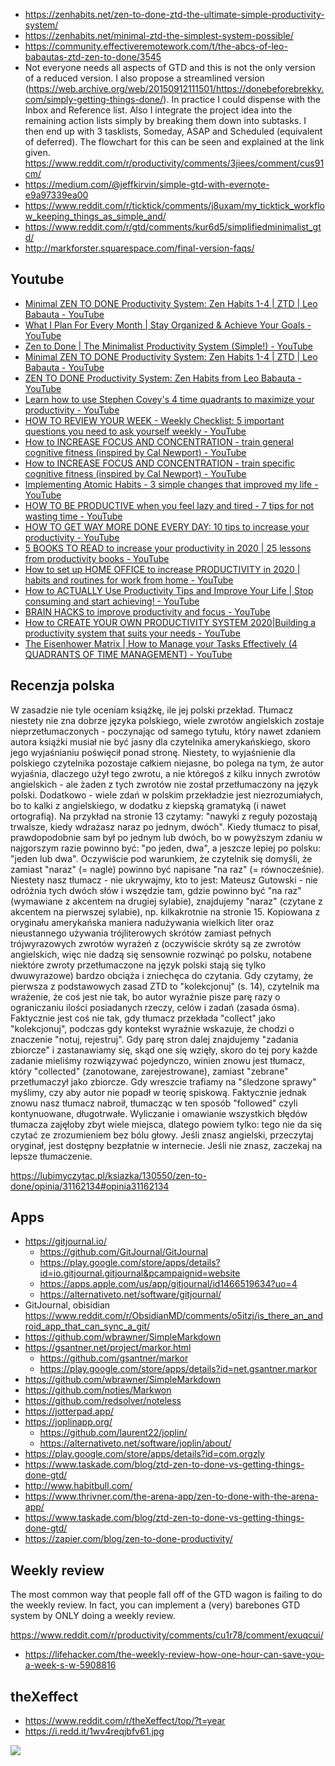 - https://zenhabits.net/zen-to-done-ztd-the-ultimate-simple-productivity-system/
- https://zenhabits.net/minimal-ztd-the-simplest-system-possible/
- https://community.effectiveremotework.com/t/the-abcs-of-leo-babautas-ztd-zen-to-done/3545
- Not everyone needs all aspects of GTD and this is not the only version of a reduced version. I also propose a streamlined version (https://web.archive.org/web/20150912111501/https://donebeforebrekky.com/simply-getting-things-done/). In practice I could dispense with the Inbox and Reference list. Also I integrate the project idea into the remaining action lists simply by breaking them down into subtasks. I then end up with 3 tasklists, Someday, ASAP and Scheduled (equivalent of deferred). The flowchart for this can be seen and explained at the link given. https://www.reddit.com/r/productivity/comments/3jiees/comment/cus91cm/
- https://medium.com/@jeffkirvin/simple-gtd-with-evernote-e9a97339ea00
- https://www.reddit.com/r/ticktick/comments/j8uxam/my_ticktick_workflow_keeping_things_as_simple_and/
- https://www.reddit.com/r/gtd/comments/kur6d5/simplifiedminimalist_gtd/
- http://markforster.squarespace.com/final-version-faqs/

## Youtube

- [Minimal ZEN TO DONE Productivity System: Zen Habits 1-4 | ZTD | Leo Babauta - YouTube](https://www.youtube.com/watch?v=Z7rB_0fyLkY)
- [What I Plan For Every Month | Stay Organized & Achieve Your Goals - YouTube](https://www.youtube.com/watch?v=lvxXd1W_bMk)
- [Zen to Done | The Minimalist Productivity System (Simple!) - YouTube](https://www.youtube.com/watch?v=tDrNu72zhms)
- [Minimal ZEN TO DONE Productivity System: Zen Habits 1-4 | ZTD | Leo Babauta - YouTube](https://www.youtube.com/watch?v=Z7rB_0fyLkY)
- [ZEN TO DONE Productivity System: Zen Habits from Leo Babauta - YouTube](https://www.youtube.com/watch?v=qarqTERHP1c)
- [Learn how to use Stephen Covey's 4 time quadrants to maximize your productivity - YouTube](https://www.youtube.com/watch?v=T7Ul5SfMjC8)
- [HOW TO REVIEW YOUR WEEK - Weekly Checklist: 5 important questions you need to ask yourself weekly - YouTube](https://www.youtube.com/watch?v=XORR9RALpd4)
- [How to INCREASE FOCUS AND CONCENTRATION - train general cognitive fitness (inspired by Cal Newport) - YouTube](https://www.youtube.com/watch?v=-tcJzDQtOVk)
- [How to INCREASE FOCUS AND CONCENTRATION - train specific cognitive fitness (inspired by Cal Newport) - YouTube](https://www.youtube.com/watch?v=4tHHjBBcU6k)
- [Implementing Atomic Habits - 3 simple changes that improved my life - YouTube](https://www.youtube.com/watch?v=yDfA4UQdjdw)
- [HOW TO BE PRODUCTIVE when you feel lazy and tired - 7 tips for not wasting time - YouTube](https://www.youtube.com/watch?v=NOF5k4MMlbI)
- [HOW TO GET WAY MORE DONE EVERY DAY: 10 tips to increase your productivity - YouTube](https://www.youtube.com/watch?v=XSS3hjPoN5I)
- [5 BOOKS TO READ to increase your productivity in 2020 | 25 lessons from productivity books - YouTube](https://www.youtube.com/watch?v=I4luMi7cv5o)
- [How to set up HOME OFFICE to increase PRODUCTIVITY in 2020 | habits and routines for work from home - YouTube](https://www.youtube.com/watch?v=3rccqUqI-AI)
- [How to ACTUALLY Use Productivity Tips and Improve Your Life | Stop consuming and start achieving! - YouTube](https://www.youtube.com/watch?v=EzxtBJ1NLUM)
- [BRAIN HACKS to improve productivity and focus - YouTube](https://www.youtube.com/watch?v=4IHLOaYcBT4)
- [How to CREATE YOUR OWN PRODUCTIVITY SYSTEM 2020|Building a productivity system that suits your needs - YouTube](https://www.youtube.com/watch?v=sCUaYctKoZI)
- [The Eisenhower Matrix | How to Manage your Tasks Effectively (4 QUADRANTS OF TIME MANAGEMENT) - YouTube](https://www.youtube.com/watch?v=aMbc4vCLb5k)

## Recenzja polska

W zasadzie nie tyle oceniam książkę, ile jej polski przekład. Tłumacz niestety nie zna dobrze języka polskiego, wiele zwrotów angielskich zostaje nieprzetłumaczonych - poczynając od samego tytułu, który nawet zdaniem autora książki musiał nie być jasny dla czytelnika amerykańskiego, skoro jego wyjaśnianiu poświęcił ponad stronę. Niestety, to wyjaśnienie dla polskiego czytelnika pozostaje całkiem niejasne, bo polega na tym, że autor wyjaśnia, dlaczego użył tego zwrotu, a nie któregoś z kilku innych zwrotów angielskich - ale żaden z tych zwrotów nie został przetłumaczony na język polski. Dodatkowo - wiele zdań w polskim przekładzie jest niezrozumiałych, bo to kalki z angielskiego, w dodatku z kiepską gramatyką (i nawet ortografią).
Na przykład na stronie 13 czytamy: "nawyki z reguły pozostają trwalsze, kiedy wdrażasz naraz po jednym, dwóch". Kiedy tłumacz to pisał, prawdopodobnie sam był po jednym lub dwóch, bo w powyższym zdaniu w najgorszym razie powinno być: "po jeden, dwa", a jeszcze lepiej po polsku: "jeden lub dwa". Oczywiście pod warunkiem, że czytelnik się domyśli, że zamiast "naraz" (= nagle) powinno być napisane "na raz" (= równocześnie). Niestety nasz tłumacz - nie ukrywajmy, kto to jest: Mateusz Gutowski - nie odróżnia tych dwóch słów i wszędzie tam, gdzie powinno być "na raz" (wymawiane z akcentem na drugiej sylabie), znajdujemy "naraz" (czytane z akcentem na pierwszej sylabie), np. kilkakrotnie na stronie 15. Kopiowana z oryginału amerykańska maniera nadużywania wielkich liter oraz nieustannego używania trójliterowych skrótów zamiast pełnych trójwyrazowych zwrotów wyrażeń z (oczywiście skróty są ze zwrotów angielskich, więc nie dadzą się sensownie rozwinąć po polsku, notabene niektóre zwroty przetłumaczone na język polski stają się tylko dwuwyrazowe) bardzo obciąża i zniechęca do czytania.
Gdy czytamy, że pierwsza z podstawowych zasad ZTD to "kolekcjonuj" (s. 14), czytelnik ma wrażenie, że coś jest nie tak, bo autor wyraźnie pisze parę razy o ograniczaniu ilości posiadanych rzeczy, celów i zadań (zasada ósma). Faktycznie jest coś nie tak, gdy tłumacz przekłada "collect" jako "kolekcjonuj", podczas gdy kontekst wyraźnie wskazuje, że chodzi o znaczenie "notuj, rejestruj". Gdy parę stron dalej znajdujemy "zadania zbiorcze" i zastanawiamy się, skąd one się wzięły, skoro do tej pory każde zadanie mieliśmy rozwiązywać pojedynczo, winien znowu jest tłumacz, który "collected" (zanotowane, zarejestrowane), zamiast "zebrane" przetłumaczył jako zbiorcze. Gdy wreszcie trafiamy na "śledzone sprawy" myślimy, czy aby autor nie popadł w teorię spiskową. Faktycznie jednak znowu nasz tłumacz nabroił, tłumacząc w ten sposób "followed" czyli kontynuowane, długotrwałe.
Wyliczanie i omawianie wszystkich błędów tłumacza zajęłoby zbyt wiele miejsca, dlatego powiem tylko: tego nie da się czytać ze zrozumieniem bez bólu głowy. Jeśli znasz angielski, przeczytaj oryginał, jest dostępny bezpłatnie w internecie. Jeśli nie znasz, zaczekaj na lepsze tłumaczenie.

https://lubimyczytac.pl/ksiazka/130550/zen-to-done/opinia/31162134#opinia31162134

## Apps

- https://gitjournal.io/
  - https://github.com/GitJournal/GitJournal
  - https://play.google.com/store/apps/details?id=io.gitjournal.gitjournal&pcampaignid=website
  - https://apps.apple.com/us/app/gitjournal/id1466519634?uo=4
  - https://alternativeto.net/software/gitjournal/
- GitJournal, obisidian https://www.reddit.com/r/ObsidianMD/comments/o5itzj/is_there_an_android_app_that_can_sync_a_git/
- https://github.com/wbrawner/SimpleMarkdown
- https://gsantner.net/project/markor.html
  - https://github.com/gsantner/markor
  - https://play.google.com/store/apps/details?id=net.gsantner.markor
- https://github.com/wbrawner/SimpleMarkdown
- https://github.com/noties/Markwon
- https://github.com/redsolver/noteless
- https://jotterpad.app/
- https://joplinapp.org/
  - https://github.com/laurent22/joplin/
  - https://alternativeto.net/software/joplin/about/
- https://play.google.com/store/apps/details?id=com.orgzly
- https://www.taskade.com/blog/ztd-zen-to-done-vs-getting-things-done-gtd/
- http://www.habitbull.com/
- https://www.thrivner.com/the-arena-app/zen-to-done-with-the-arena-app/
- https://www.taskade.com/blog/ztd-zen-to-done-vs-getting-things-done-gtd/
- https://zapier.com/blog/zen-to-done-productivity/

## Weekly review

The most common way that people fall off of the GTD wagon is failing to do the weekly review. In fact, you can implement a (very) barebones GTD system by ONLY doing a weekly review.

https://www.reddit.com/r/productivity/comments/cu1r78/comment/exuqcui/

- https://lifehacker.com/the-weekly-review-how-one-hour-can-save-you-a-week-s-w-5908816

## theXeffect

- https://www.reddit.com/r/theXeffect/top/?t=year
- https://i.redd.it/1wv4reqjbfv61.jpg

![](./1wv4reqjbfv61.jpeg)
